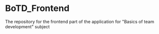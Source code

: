 # BoTD_Frontend
The repository for the frontend part of the application for "Basics of team development" subject
